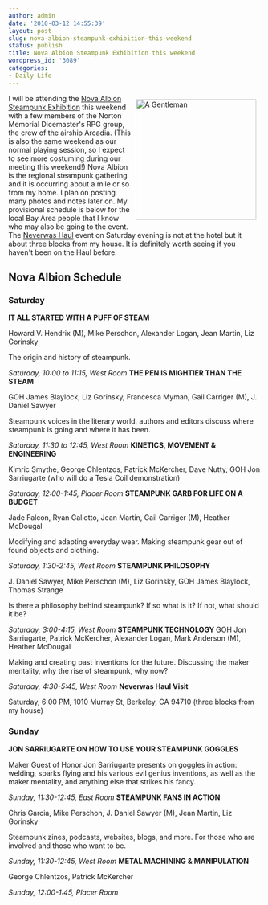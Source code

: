 ```yaml
---
author: admin
date: '2010-03-12 14:55:39'
layout: post
slug: nova-albion-steampunk-exhibition-this-weekend
status: publish
title: Nova Albion Steampunk Exhibition this weekend
wordpress_id: '3089'
categories:
- Daily Life
---
```

<a href="http://www.flickr.com/photos/danielproulx/3670226570/"><img src="http://farm4.static.flickr.com/3565/3670226570_ab33ca9bf5_m.jpg" height="240" width="240" alt="A Gentleman" align="right" hspace="10" vspace="10"></a>I will be attending the <a href="http://www.steampunkexhibition.com/">Nova Albion Steampunk Exhibition</a> this weekend with a few members of the Norton Memorial Dicemaster's RPG group, the crew of the airship Arcadia. (This is also the same weekend as our normal playing session, so I expect to see more costuming during our meeting this weekend!)
Nova Albion is the regional steampunk gathering and it is occurring about a mile or so from my home. I plan on posting many photos and notes later on. 
My provisional schedule is below for the local Bay Area people that I know who may also be going to the event. The <a href="http://www.neverwashaul.com/">Neverwas Haul</a> event on Saturday evening is not at the hotel but it about three blocks from my house. It is definitely worth seeing if you haven't been on the Haul before.
<h2>Nova Albion Schedule</h2>

<h3>Saturday</h3>

<strong>IT ALL STARTED WITH  A PUFF OF STEAM

</strong>Howard V. Hendrix (M), Mike Perschon, Alexander  Logan, Jean Martin, Liz Gorinsky

The origin and history of  steampunk.

<em>Saturday, 10:00 to 11:15, West Room</em>
<strong>THE  PEN IS MIGHTIER THAN THE STEAM

</strong>GOH James Blaylock, Liz Gorinsky,  Francesca Myman, Gail Carriger (M), J. Daniel Sawyer

Steampunk  voices in the literary world, authors and editors discuss where  steampunk is going and where it has been.

<em>Saturday, 11:30 to  12:45, West Room</em>
<strong>KINETICS, MOVEMENT &amp; ENGINEERING

</strong>Kimric  Smythe, George Chlentzos, Patrick McKercher, Dave Nutty, GOH Jon  Sarriugarte (who will do a Tesla Coil demonstration)

<em>Saturday,  12:00-1:45, Placer Room</em>
<strong>STEAMPUNK GARB FOR LIFE ON A  BUDGET

</strong>Jade Falcon, Ryan Galiotto, Jean Martin, Gail Carriger  (M), Heather McDougal

Modifying and adapting everyday wear. Making  steampunk gear out of found objects and clothing.

<em>Saturday,  1:30-2:45, West Room</em>
<strong>STEAMPUNK PHILOSOPHY

</strong>J. Daniel  Sawyer, Mike Perschon (M), Liz Gorinsky, GOH James Blaylock, Thomas  Strange

Is there a philosophy behind steampunk? If so what is it? If  not, what should it be?

<em>Saturday, 3:00-4:15, West Room</em>
<strong>STEAMPUNK  TECHNOLOGY
</strong>GOH Jon Sarriugarte, Patrick McKercher, Alexander  Logan, Mark Anderson (M), Heather McDougal

Making and creating past  inventions for the future. Discussing the maker mentality, why the rise  of steampunk, why now?

<em>Saturday, 4:30-5:45, West Room</em>
<strong>Neverwas  Haul Visit</strong>

Saturday, 6:00 PM, 1010 Murray St, Berkeley, CA 94710  (three blocks from my house)
<h3><strong>Sunday</strong></h3>

<strong>JON  SARRIUGARTE ON HOW TO USE YOUR STEAMPUNK GOGGLES

</strong>Maker Guest of  Honor Jon Sarriugarte presents on goggles in action: welding, sparks  flying and his various evil genius inventions, as well as the maker  mentality, and anything else that strikes his fancy.

<em>Sunday,  11:30-12:45, East Room</em>
<strong>STEAMPUNK FANS IN ACTION

</strong>Chris  Garcia, Mike Perschon, J. Daniel Sawyer (M), Jean Martin, Liz Gorinsky

Steampunk zines, podcasts, websites, blogs, and more. For those who are  involved and those who want to be.

<em>Sunday, 11:30-12:45, West Room</em>
<strong>METAL  MACHINING &amp; MANIPULATION

</strong>George Chlentzos, Patrick McKercher

<em>Sunday,  12:00-1:45, Placer Room</em>
